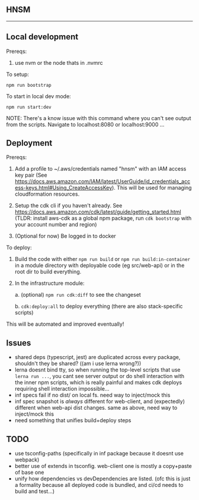 ## HNSM
---

## Local development

Prereqs:

1. use nvm or the node thats in .nvmrc

To setup:

```
npm run bootstrap
```

To start in local dev mode:

```
npm run start:dev
```

NOTE: There's a know issue with this command where you can't see output from the scripts. Navigate to localhost:8080 or localhost:9000 ...

## Deployment

Prereqs:

1. Add a profile to ~/.aws/credentials named "hnsm" with an IAM access key pair (See https://docs.aws.amazon.com/IAM/latest/UserGuide/id_credentials_access-keys.html#Using_CreateAccessKey). This will be used for managing cloudformation resources.

2. Setup the cdk cli if you haven't already. See https://docs.aws.amazon.com/cdk/latest/guide/getting_started.html (TLDR: install aws-cdk as a global npm package, run `cdk bootstrap` with your account number and region)

3. (Optional for now) Be logged in to docker

To deploy:

1. Build the code with either `npm run build` or `npm run build:in-container` in a module directory with deployable code (eg src/web-api) or in the root dir to build everything.

2. In the infrastructure module:

    a. (optional) `npm run cdk:diff` to see the changeset

    b. `cdk:deploy:all` to deploy everything (there are also stack-specific scripts)

This will be automated and improved eventually!

## Issues

- shared deps (typescript, jest) are duplicated across every package, shouldn't they be shared? ((am i use lerna wrong?))
- lerna doesnt bind tty, so when running the top-level scripts that use `lerna run ...`, you cant see server output or do shell interaction with the inner npm scripts, which is really painful and makes cdk deploys requiring shell interaction impossible...
- inf specs fail if no dist/ on local fs. need way to inject/mock this
- inf spec snapshot is _always_ different for web-client, and (expectedly) different when web-api dist changes. same as above, need way to inject/mock this
- need something that unifies build+deploy steps

## TODO

- use tsconfig-paths (specifically in inf package because it doesnt use webpack)
- better use of extends in tsconfig. web-client one is mostly a copy+paste of base one
- unify how dependencies vs devDependencies are listed. (ofc this is just a formality because all deployed code is bundled, and ci/cd needs to build and test...)
